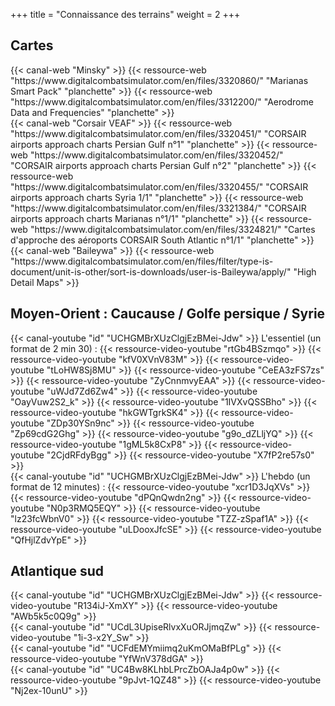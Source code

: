 +++
title = "Connaissance des terrains"
weight = 2
+++

## Cartes
<div class="contenu de_qualite"> <!-- Minsky //-->
{{< canal-web "Minsky" >}}
{{< ressource-web "https://www.digitalcombatsimulator.com/en/files/3320860/" "Marianas Smart Pack" "planchette" >}}
{{< ressource-web "https://www.digitalcombatsimulator.com/en/files/3312200/" "Aerodrome Data and Frequencies" "planchette" >}}
</div>

<div class="contenu"> <!-- Corsair VEAF //-->
{{< canal-web "Corsair VEAF" >}}
{{< ressource-web "https://www.digitalcombatsimulator.com/en/files/3320451/" "CORSAIR airports approach charts Persian Gulf n°1" "planchette" >}}
{{< ressource-web "https://www.digitalcombatsimulator.com/en/files/3320452/" "CORSAIR airports approach charts Persian Gulf n°2" "planchette" >}}
{{< ressource-web "https://www.digitalcombatsimulator.com/en/files/3320455/" "CORSAIR airports approach charts Syria 1/1" "planchette" >}}
{{< ressource-web "https://www.digitalcombatsimulator.com/en/files/3321384/" "CORSAIR airports approach charts Marianas n°1/1" "planchette" >}}
{{< ressource-web "https://www.digitalcombatsimulator.com/en/files/3324821/" "Cartes d'approche des aéroports CORSAIR South Atlantic n°1/1" "planchette" >}}
</div>

<div class="contenu"> <!-- Baileywa //-->
{{< canal-web "Baileywa" >}}
{{< ressource-web "https://www.digitalcombatsimulator.com/en/files/filter/type-is-document/unit-is-other/sort-is-downloads/user-is-Baileywa/apply/" "High Detail Maps" >}}
</div>


## Moyen-Orient : Caucause / Golfe persique / Syrie

<div class="contenu"> <!-- Le dessous des cartes //-->
{{< canal-youtube "id" "UCHGMBrXUzClgjEzBMei-Jdw" >}}
L'essentiel (un format de 2 min 30) :
{{< ressource-video-youtube "rtGb4BSzmqo" >}} <!-- 14/03/22 Ukraine - La Syrie alliée de Vladimir Poutine //-->
{{< ressource-video-youtube "kfV0XVnV83M" >}} <!-- 22/03/22 Marioupol, les Tchétchènes et la méthode Poutine //-->
{{< ressource-video-youtube "tLoHW8Sj8MU" >}} <!-- 29/03/22 Face à la guerre : la stratégie du Golfe ? //-->
{{< ressource-video-youtube "CeEA3zFS7zs" >}} <!-- 30/03/22 Ukraine : un scénario géorgien ? //-->
{{< ressource-video-youtube "ZyCnnmvyEAA" >}} <!-- 06/04/22 Russie : quelle puissance militaire ? //-->
{{< ressource-video-youtube "uWJd7Zd6Zw4" >}} <!-- 19/04/22 Vladimir Poutine : chef de guerre(s) //-->
{{< ressource-video-youtube "OayVuw2S2_k" >}} <!-- 18/05/22 Liban : l’espoir d’un renouveau ? //-->
{{< ressource-video-youtube "1IVXvQSSBho" >}} <!-- 28/06/22 OTAN : Erdogan, le perturbateur //-->
{{< ressource-video-youtube "hkGWTgrkSK4" >}} <!-- 14/09/22 Haut-Karabagh : l’autre guerre ? //-->
{{< ressource-video-youtube "ZDp30YSn9nc" >}} <!-- 21/09/22 Iran - Quelle escalade ? //-->
{{< ressource-video-youtube "Zp69cdG2Ghg" >}} <!-- 03/10/22 Iran : géographie d’une révolte ? //-->
{{< ressource-video-youtube "g9o_dZLljYQ" >}} <!-- 13/10/22 Russie-Iran : quels réseaux sociaux ? //-->
{{< ressource-video-youtube "1gML5k8CxP8" >}} <!-- 19/10/22 Moscou-Téhéran : quelle alliance ? //-->
{{< ressource-video-youtube "2CjdRFdyBgg" >}} <!-- 20/10/22 Qatar - Arabie saoudite : le sport-business //-->
{{< ressource-video-youtube "X7fP2re57s0" >}} <!-- 28/10/22 Israël-Liban : le gaz en partage //-->
</div>

<div class="contenu"> <!-- Le dessous des cartes //-->
{{< canal-youtube "id" "UCHGMBrXUzClgjEzBMei-Jdw" >}}
L'hebdo (un format de 12 minutes) :
{{< ressource-video-youtube "xcr1D3JqXVs" >}} <!-- 26/09/20 Poutine-Erdogan, les vigies de la mer Noire //-->
{{< ressource-video-youtube "dPQnQwdn2ng" >}} <!-- 12/12/20 Syrie : dix ans de guerre //-->
{{< ressource-video-youtube "N0p3RMQ5EQY" >}} <!-- 16/01/21 Les Émirats : une voie singulière au Moyen-Orient //-->
{{< ressource-video-youtube "lz23fcWbnV0" >}} <!-- 11/09/21 11/09/2001 : 20 ans de guerre(s) contre le terrorisme //-->
{{< ressource-video-youtube "TZZ-zSpaf1A" >}} <!-- 18/09/21 Caucase : un carrefour d'influences //-->
{{< ressource-video-youtube "uLDooxJfcSE" >}} <!-- 11/12/21 Irak : quelle souveraineté ? //-->
{{< ressource-video-youtube "QfHjlZdvYpE" >}} <!-- 10/09/22 Israël : conflit sans issue, nouvelles alliances //-->
</div>

## Atlantique sud
<div class="contenu"> <!-- Le dessous des cartes //-->
{{< canal-youtube "id" "UCHGMBrXUzClgjEzBMei-Jdw" >}}
{{< ressource-video-youtube "R134iJ-XmXY" >}} <!-- 12/02/22 Argentine : le pays des occasions manquées //-->
{{< ressource-video-youtube "AWb5k5c0Q9g" >}} <!-- 20/08/22 Chili : l'espoir du changement //-->
</div>

<div class="contenu"> <!-- Stardust //-->
{{< canal-youtube "id" "UCdL3UpiseRlvxXuORJjmqZw" >}}
{{< ressource-video-youtube "1i-3-x2Y_Sw" >}}
</div>

<div class="contenu"> <!-- Ina histoire //-->
{{< canal-youtube "id" "UCFdEMYmiimq2uKmOMaBfPLg" >}}
{{< ressource-video-youtube "YfWnV378dGA" >}} <!-- 02/04/82 Conflit des Malouines et manifestation à Buenos Aires  //-->
</div>

<div class="contenu"> <!-- Ina actu //-->
{{< canal-youtube "id" "UC4Bw8KLhbLPrcZbOAJa4p0w" >}}
{{< ressource-video-youtube "9pJvt-1QZ48" >}} <!-- 05/05/82 //-->
{{< ressource-video-youtube "Nj2ex-10unU" >}} <!-- 21/05/82 //-->
</div>

